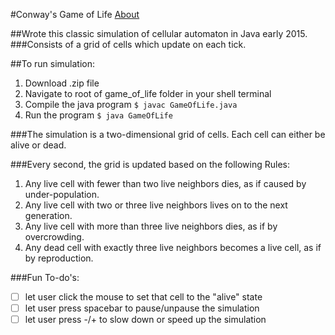#Conway's Game of Life [About]("https://en.wikipedia.org/wiki/Conway%27s_Game_of_Life")

##Wrote this classic simulation of cellular automaton in Java early 2015.
###Consists of a grid of cells which update on each tick.

##To run simulation:
1. Download .zip file
2. Navigate to root of game_of_life folder in your shell terminal
3. Compile the java program `$ javac GameOfLife.java`
4. Run the program `$ java GameOfLife`

###The simulation is a two-dimensional grid of cells. Each cell can either be alive or dead.

###Every second, the grid is updated based on the following Rules:
1. Any live cell with fewer than two live neighbors dies, as if caused by under-population.
2. Any live cell with two or three live neighbors lives on to the next generation.
3. Any live cell with more than three live neighbors dies, as if by overcrowding.
4. Any dead cell with exactly three live neighbors becomes a live cell, as if by reproduction.


###Fun To-do's:
- [ ] let user click the mouse to set that cell to the "alive" state
- [ ] let user press spacebar to pause/unpause the simulation
- [ ] let user press -/+ to slow down or speed up the simulation
